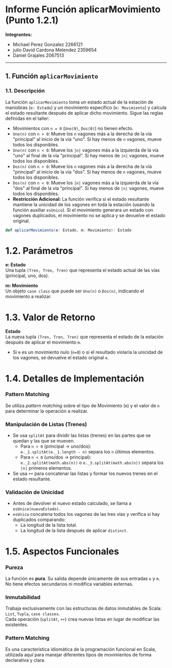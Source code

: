 # Informe Función aplicarMovimiento (Punto 1.2.1)

**Integrantes:** 
- Michael Perez Gonzalez 2266121
- julio David Cardona Melendez 2359654
- Daniel Grajales 2067513


---

## 1. Función `aplicarMovimiento`

### 1.1. Descripción

La función `aplicarMovimiento` toma un estado actual de la estación de maniobras (`e: Estado`) y un movimiento específico (`m: Movimiento`) y calcula el estado resultante después de aplicar dicho movimiento. Sigue las reglas definidas en el taller:

*   Movimientos con `n = 0` (`Uno(0)`, `Dos(0)`) no tienen efecto.
*   `Uno(n)` con `n > 0`: Mueve los `n` vagones más a la derecha de la vía "principal" al inicio de la vía "uno". Si hay menos de `n` vagones, mueve todos los disponibles.
*   `Uno(n)` con `n < 0`: Mueve los `|n|` vagones más a la izquierda de la vía "uno" al final de la vía "principal". Si hay menos de `|n|` vagones, mueve todos los disponibles.
*   `Dos(n)` con `n > 0`: Mueve los `n` vagones más a la derecha de la vía "principal" al inicio de la vía "dos". Si hay menos de `n` vagones, mueve todos los disponibles.
*   `Dos(n)` con `n < 0`: Mueve los `|n|` vagones más a la izquierda de la vía "dos" al final de la vía "principal". Si hay menos de `|n|` vagones, mueve todos los disponibles.
*   **Restricción Adicional:** La función verifica si el estado resultante mantiene la unicidad de los vagones en toda la estación (usando la función auxiliar `esUnico`). Si el movimiento generara un estado con vagones duplicados, el movimiento no se aplica y se devuelve el estado original.



```scala
def aplicarMovimiento(e: Estado, m: Movimiento): Estado
```

# 1.2. Parámetros

**e: Estado**  
Una tupla `(Tren, Tren, Tren)` que representa el estado actual de las vías (principal, uno, dos).

**m: Movimiento**  
Un objeto `case class` que puede ser `Uno(n)` o `Dos(n)`, indicando el movimiento a realizar.

# 1.3. Valor de Retorno

**Estado**  
La nueva tupla `(Tren, Tren, Tren)` que representa el estado de la estación después de aplicar el movimiento `m`.
- Si `m` es un movimiento nulo (`n=0`) o si el resultado violaría la unicidad de los vagones, se devuelve el estado original `e`.

# 1.4. Detalles de Implementación

### Pattern Matching
Se utiliza *pattern matching* sobre el tipo de Movimiento (`m`) y el valor de `n` para determinar la operación a realizar.

### Manipulación de Listas (Trenes)
- Se usa `splitAt` para dividir las listas (trenes) en las partes que se quedan y las que se mueven.
    - Para `n > 0` (principal -> uno/dos):  
      `e._1.splitAt(e._1.length - n)` separa los `n` últimos elementos.
    - Para `n < 0` (uno/dos -> principal):  
      `e._2.splitAt(math.abs(n))` o `e._3.splitAt(math.abs(n))` separa los `|n|` primeros elementos.
- Se usa `++` para concatenar las listas y formar los nuevos trenes en el estado resultante.

### Validación de Unicidad
- Antes de devolver el nuevo estado calculado, se llama a `esUnico(nuevoEstado)`.
- `esUnico` concatena todos los vagones de las tres vías y verifica si hay duplicados comparando:
    - La longitud de la lista total.
    - La longitud de la lista después de aplicar `distinct`.

# 1.5. Aspectos Funcionales

### Pureza
La función es **pura**. Su salida depende únicamente de sus entradas `e` y `m`.  
No tiene efectos secundarios ni modifica variables externas.

### Inmutabilidad
Trabaja exclusivamente con las estructuras de datos inmutables de Scala:  
`List`, `Tupla`, `case classes`.  
Cada operación (`splitAt`, `++`) crea nuevas listas en lugar de modificar las existentes.

### Pattern Matching
Es una característica idiomática de la programación funcional en Scala, utilizada aquí para manejar diferentes tipos de movimientos de forma declarativa y clara.
